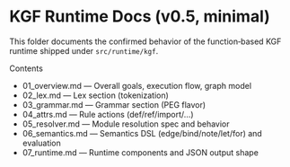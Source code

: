 # KGF Runtime Docs (v0.5, minimal)

This folder documents the confirmed behavior of the function‑based KGF runtime shipped under `src/runtime/kgf`.

Contents

- 01_overview.md — Overall goals, execution flow, graph model
- 02_lex.md — Lex section (tokenization)
- 03_grammar.md — Grammar section (PEG flavor)
- 04_attrs.md — Rule actions (def/ref/import/…)
- 05_resolver.md — Module resolution spec and behavior
- 06_semantics.md — Semantics DSL (edge/bind/note/let/for) and evaluation
- 07_runtime.md — Runtime components and JSON output shape

